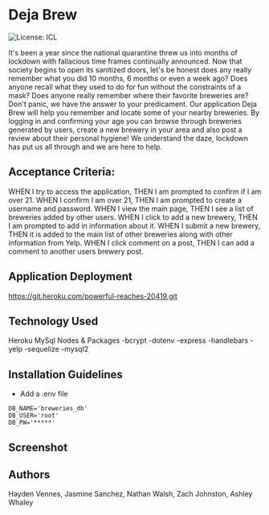 # Deja Brew
![License: ICL](https://img.shields.io/badge/License-ISC-blue.svg)


It's been a year since the national quarantine threw us into months of lockdown with fallacious time frames continually announced. Now that society begins to open its sanitized doors, let's be honest does any really remember what you did 10 months, 6 months or even a week ago? Does anyone recall what they used to do for fun without the constraints of a mask? Does anyone really remember where their favorite breweries are? Don't panic, we have the answer to your predicament. Our application Deja Brew will help you remember and locate some of your nearby breweries. By logging in and confirming your age you can browse through breweries generated by users, create a new brewery in your area and also post a review about their personal hygiene! We understand the daze, lockdown has put us all through and we are here to help.

## Acceptance Criteria:
WHEN I try to access the application,
THEN I am prompted to confirm if I am over 21.
WHEN I confirm I am over 21,
THEN I am prompted to create a username and password.
WHEN I view the main page,
THEN I see a list of breweries added by other users.
WHEN I click to add a new brewery,
THEN I am prompted to add in information about it.
WHEN I submit a new brewery,
THEN it is added to the main list of other breweries along with other information from Yelp.
WHEN I click comment on a post,
THEN I can add a comment to another users brewery post.

## Application Deployment
https://git.heroku.com/powerful-reaches-20419.git

## Technology Used
Heroku
MySql
Nodes & Packages 
-bcrypt
-dotenv
-express
-handlebars
-yelp
-sequelize
-mysql2

## Installation Guidelines
- Add a .env file 

```text
DB_NAME='breweries_db'
DB_USER='root'
DB_PW='*****'
```
## Screenshot


## Authors
Hayden Vennes, Jasmine Sanchez, Nathan Walsh, Zach Johnston, Ashley Whaley